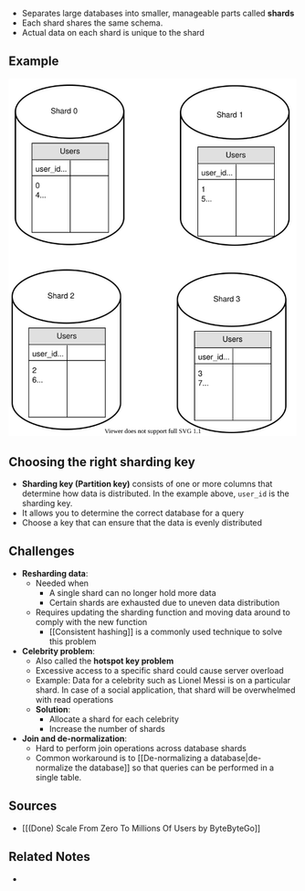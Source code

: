 - Separates large databases into smaller, manageable parts called **shards**
- Each shard shares the same schema.
- Actual data on each shard is unique to the shard

## Example
![The hash function user_id % 4 is used to find the server with the relevant user data](Assets/The_hash_function_is_used_to_find_the_server_with_the_relevant_user_data.svg)

## Choosing the right sharding key
- **Sharding key (Partition key)** consists of one or more columns that determine how data is distributed. In the example above, `user_id` is the sharding key.
- It allows you to determine the correct database for a query
- Choose a key that can ensure that the data is evenly distributed

## Challenges
- **Resharding data**:
	- Needed when
		- A single shard can no longer hold more data
		- Certain shards are exhausted due to uneven data distribution
	- Requires updating the sharding function and moving data around to comply with the new function
		- [[Consistent hashing]] is a commonly used technique to solve this problem
- **Celebrity problem**:
	- Also called the **hotspot key problem**
	- Excessive access to a specific shard could cause server overload
	- Example: Data for a celebrity such as Lionel Messi is on a particular shard. In case of a social application, that shard will be overwhelmed with read operations
	- **Solution**:
		- Allocate a shard for each celebrity
		- Increase the number of shards
- **Join and de-normalization**:
	- Hard to perform join operations across database shards
	- Common workaround is to [[De-normalizing a database|de-normalize the database]] so that queries can be performed in a single table.

## Sources
- [[(Done) Scale From Zero To Millions Of Users by ByteByteGo]]

## Related Notes
- 